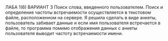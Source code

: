 ЛАБА 1(6) ВАРИАНТ 3
Поиск слова, введенного пользователем. Поиск и определение частоты встречаемости осуществляется в текстовом файле, расположенном на сервере.
Я решила сделать в виде анкеты, пользователь забивает данные и если имя пользователя встречается в файле, то программа помимо отображения данных с анкеты пользователя выводит частоту встречаемости имени.
